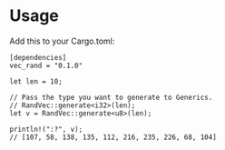 # Usage
Add this to your Cargo.toml:

```
[dependencies]
vec_rand = "0.1.0"
```

```
let len = 10;

// Pass the type you want to generate to Generics.
// RandVec::generate<i32>(len);
let v = RandVec::generate<u8>(len);

println!(":?", v);
// [107, 58, 138, 135, 112, 216, 235, 226, 68, 104]
```
